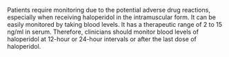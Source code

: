 Patients require monitoring due to the potential adverse drug reactions, especially when receiving haloperidol in the intramuscular form. It can be easily monitored by taking blood levels. It has a therapeutic range of 2 to 15 ng/ml in serum. Therefore, clinicians should monitor blood levels of haloperidol at 12-hour or 24-hour intervals or after the last dose of haloperidol.
